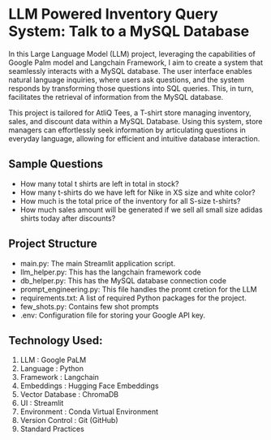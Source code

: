 # LLM Powered Inventory Query System: Talk to a MySQL Database

In this Large Language Model (LLM) project, leveraging the capabilities of Google Palm model and Langchain Framework, I  aim to create a system that seamlessly interacts with a MySQL database. The user interface enables natural language inquiries, where users ask questions, and the system responds by transforming those questions into SQL queries. This, in turn, facilitates the retrieval of information from the MySQL database. 

This project is tailored for AtliQ Tees, a T-shirt store managing inventory, sales, and discount data within a MySQL Database. Using this system, store managers can effortlessly seek information by articulating questions in everyday language, allowing for efficient and intuitive database interaction.


## Sample Questions
  - How many total t shirts are left in total in stock?
  - How many t-shirts do we have left for Nike in XS size and white color?
  - How much is the total price of the inventory for all S-size t-shirts?
  - How much sales amount will be generated if we sell all small size adidas shirts today after discounts?

## Project Structure

- main.py: The main Streamlit application script.
- llm_helper.py: This has the langchain framework code
- db_helper.py: This has the MySQL database connection code
- prompt_engineering.py: This file handles the promt cretion for the LLM
- requirements.txt: A list of required Python packages for the project.
- few_shots.py: Contains few shot prompts
- .env: Configuration file for storing your Google API key.


## Technology Used:
1. LLM : Google PaLM
2. Language : Python
3. Framework : Langchain 
4. Embeddings : Hugging Face Embeddings
5. Vector Database : ChromaDB
6. UI : Streamlit 
7. Environment : Conda Virtual Environment
8. Version Control : Git (GitHub)
9. Standard Practices
